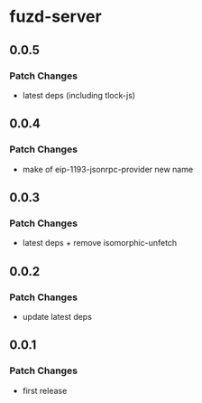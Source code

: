# fuzd-server

## 0.0.5

### Patch Changes

- latest deps (including tlock-js)

## 0.0.4

### Patch Changes

- make of eip-1193-jsonrpc-provider new name

## 0.0.3

### Patch Changes

- latest deps + remove isomorphic-unfetch

## 0.0.2

### Patch Changes

- update latest deps

## 0.0.1

### Patch Changes

- first release
